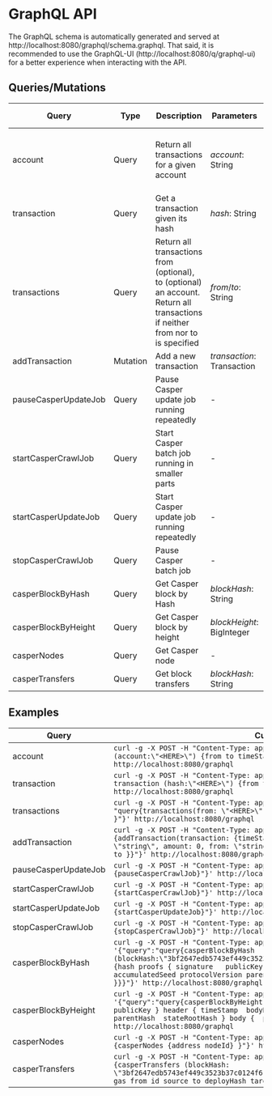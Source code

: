 # GraphQL API 

The GraphQL schema is automatically generated and served at http://localhost:8080/graphql/schema.graphql. 
That said, it is recommended to use the GraphQL-UI (http://localhost:8080/q/graphql-ui) for 
a better experience when interacting with the API.

## Queries/Mutations

| Query| Type | Description | Parameters | Parameters description |
| --- | --- | --- | --- | --- | 
| account | Query | Return all transactions for a given account | *account*: String | Account hash in Hex preceded by *account-hash* string |
| transaction | Query | Get a transaction given its hash | *hash*: String | Transaction hash in Hex |
| transactions | Query | Return all transactions from (optional), to (optional) an account. Return all transactions if neither from nor to is specified | *from*/*to*: String | Account hash in Hex preceded by *account-hash* string |
| addTransaction | Mutation | Add a new transaction | *transaction*: Transaction | Transaction json |
| pauseCasperUpdateJob | Query | Pause Casper update job running repeatedly | - | - | 
| startCasperCrawlJob | Query | Start Casper batch job running in smaller parts | - | - | 
| startCasperUpdateJob | Query | Start Casper update job running repeatedly | - | - |
| stopCasperCrawlJob | Query | Pause Casper batch job | - | - | 
| casperBlockByHash | Query | Get Casper block by Hash | *blockHash*: String | Block hash in Hex | 
| casperBlockByHeight | Query | Get Casper block by height | *blockHeight*: BigInteger | Block height |
| casperNodes | Query | Get Casper node | - | - |
| casperTransfers | Query | Get block transfers | *blockHash*: String  | Block hash in Hex |

## Examples
| Query | Curl request |
| --- | --- |
| account | ```curl -g -X POST -H "Content-Type: application/json" -d '{"query": "query{account (account:\"<HERE>\") {from to timeStamp blockHash amount hash}}"}' http://localhost:8080/graphql``` | 
| transaction |  ```curl -g -X POST -H "Content-Type: application/json"  -d '{"query":"query{ transaction (hash:\"<HERE>\") {from to amount }}"}' http://localhost:8080/graphql``` |
| transactions |  ```curl -g -X POST -H "Content-Type: application/json" -d '{"query": "query{transactions(from: \"<HERE>\" to:\"<HERE>\") { from to amount timeStamp} }"}' http://localhost:8080/graphql``` |
| addTransaction |  ```curl -g -X POST -H "Content-Type: application/json"  -d '{"query":"mutation {addTransaction(transaction: {timeStamp: \"2099-01-01T00:00:00.000\", blockHash: \"string\", amount: 0, from: \"string\", to: \"string\", hash: \"string"}) {from to }}"}' http://localhost:8080/graphql``` |
| pauseCasperUpdateJob | ```curl -g -X POST -H "Content-Type: application/json"  -d '{"query":"query {pauseCasperCrawlJob}"}' http://localhost:8080/graphql``` |
| startCasperCrawlJob | ```curl -g -X POST -H "Content-Type: application/json"  -d '{"query":"query {startCasperCrawlJob}"}' http://localhost:8080/graphql``` | 
| startCasperUpdateJob | ```curl -g -X POST -H "Content-Type: application/json"  -d '{"query":"query {startCasperUpdateJob}"}' http://localhost:8080/graphql``` |
| stopCasperCrawlJob | ```curl -g -X POST -H "Content-Type: application/json"  -d '{"query":"query {stopCasperCrawlJob}"}' http://localhost:8080/graphql``` |
| casperBlockByHash | ```curl -g -X POST -H "Content-Type: application/json"  -d '{"query":"query{casperBlockByHash (blockHash:\"3bf2647edb5743ef449c3523b37c0124f61093222d0efcfeeca0a70255aec038\") {hash proofs { signature   publicKey } header { timeStamp  bodyHash  accumulatedSeed protocolVersion parentHash  stateRootHash } body {  proposer }}}"}' http://localhost:8080/graphql``` |
| casperBlockByHeight | ```curl -g -X POST -H "Content-Type: application/json"  -d '{"query":"query{casperBlockByHeight (blockHeight:0) {hash proofs { signature   publicKey } header { timeStamp  bodyHash  accumulatedSeed protocolVersion parentHash  stateRootHash } body {  proposer }}}"}' http://localhost:8080/graphql``` |
| casperNodes |  ```curl -g -X POST -H "Content-Type: application/json"  -d '{"query":"query {casperNodes {address nodeId} }"}' http://localhost:8080/graphql``` |
| casperTransfers |  ```curl -g -X POST -H "Content-Type: application/json"  -d '{"query":"query {casperTransfers (blockHash: \"3bf2647edb5743ef449c3523b37c0124f61093222d0efcfeeca0a70255aec038\") { amount gas from id source to deployHash target }}"}' http://localhost:8080/graphql``` |
